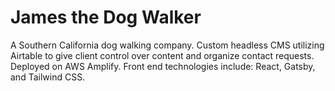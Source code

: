 # James the Dog Walker

A Southern California dog walking company. Custom headless CMS utilizing Airtable to give client control over content and organize contact requests. Deployed on AWS Amplify. Front end technologies include: React, Gatsby, and Tailwind CSS.